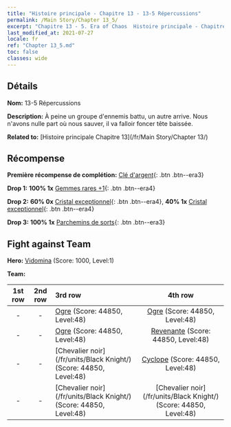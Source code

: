 ```yaml
---
title: "Histoire principale - Chapitre 13 - 13-5 Répercussions"
permalink: /Main Story/Chapter 13_5/
excerpt: "Chapitre 13 - 5. Era of Chaos  Histoire principale - Chapitre 13_5. 13-5 Répercussions"
last_modified_at: 2021-07-27
locale: fr
ref: "Chapter 13_5.md"
toc: false
classes: wide
---
```


## Détails

 **Nom:** 13-5 Répercussions

 **Description:** À peine un groupe d'ennemis battu, un autre arrive. Nous n'avons nulle part où nous sauver, il va falloir foncer tête baissée.

 **Related to:** [Histoire principale Chapitre 13](/fr/Main Story/Chapter 13/)

## Récompense

 **Première récompense de complétion:** [Clé d'argent](/ItemsFR/con_693/){: .btn .btn--era3}

 **Drop 1:** **100% 1x** [Gemmes rares +1](/ItemsFR/mat_44/){: .btn .btn--era4}

 **Drop 2:** **60% 0x** [Cristal exceptionnel](/ItemsFR/mat_38/){: .btn .btn--era4}, **40% 1x** [Cristal exceptionnel](/ItemsFR/mat_38/){: .btn .btn--era4}

 **Drop 3:** **100% 1x** [Parchemins de sorts](/ItemsFR/con_694/){: .btn .btn--era3}


## Fight against Team
 **Hero:** [Vidomina](/fr/heroes/Vidomina/) (Score: 1000, Level:1)

 **Team:**


  | 1st row | 2nd row | 3rd row | 4th row |
  |:----:|:----:|:----|:----:|
  | - | - | [Ogre](/fr/units/Ogre/) (Score: 44850, Level:48)  | [Ogre](/fr/units/Ogre/) (Score: 44850, Level:48)  |
  | - | - | [Ogre](/fr/units/Ogre/) (Score: 44850, Level:48)  | [Revenante](/fr/units/Wight/) (Score: 44850, Level:48)  |
  | - | - | [Chevalier noir](/fr/units/Black Knight/) (Score: 44850, Level:48)  | [Cyclope](/fr/units/Cyclops/) (Score: 44850, Level:48)  |
  | - | - | [Chevalier noir](/fr/units/Black Knight/) (Score: 44850, Level:48)  | [Chevalier noir](/fr/units/Black Knight/) (Score: 44850, Level:48)  |


